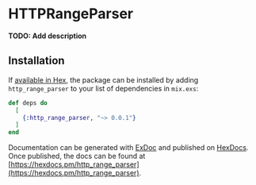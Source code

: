 # HTTPRangeParser

**TODO: Add description**

## Installation

If [available in Hex](https://hex.pm/docs/publish), the package can be installed
by adding `http_range_parser` to your list of dependencies in `mix.exs`:

```elixir
def deps do
  [
    {:http_range_parser, "~> 0.0.1"}
  ]
end
```

Documentation can be generated with [ExDoc](https://github.com/elixir-lang/ex_doc)
and published on [HexDocs](https://hexdocs.pm). Once published, the docs can
be found at [https://hexdocs.pm/http_range_parser](https://hexdocs.pm/http_range_parser).
